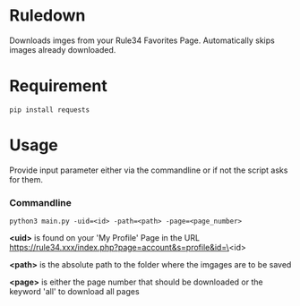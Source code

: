 # Ruledown

Downloads imges from your Rule34 Favorites Page. Automatically skips images already downloaded.

# Requirement

```
pip install requests
```

# Usage

Provide input parameter either via the commandline or if not the script asks for them.

### Commandline

```
python3 main.py -uid=<id> -path=<path> -page=<page_number>
```

__\<uid\>__ is found on your 'My Profile' Page in the URL  
https://rule34.xxx/index.php?page=account&s=profile&id=\<id\>

__\<path\>__ is the absolute path to the folder where the imgages are to be saved  
  
__\<page\>__ is either the page number that should be downloaded or the keyword 'all' to download all pages